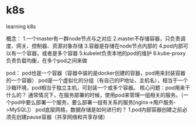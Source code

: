 # k8s
learning k8s


概念：
1.一个master有一群node节点与之对应
2.master不存储容器，只负责调度、网关、控制器、资源对象存储
3.容器是存储在node节点内部的
4.pod内部可以有一个容器，或者是多个容器
5.kubelet负责本地的pod的维护
6.kube-proxy负责负载均衡，在多个pod之间来做

pod：
pod也是一个容器（容器中装的是docker创建的容器，pod用来封装容器的一个容器）
pod是一个虚拟化的分组（有自己的IP地址、主机名），相当于一个沙箱环境，pod相当于独立主机，可封装一个或多个容器。
核心问题：pod用来干什么的？
通常情况下，在服务部署的时候，使用pod来管理一组相关的服务。（一个pod中要么部署一个服务，要么部署一组有关系的服务[nginx->用户服务->MySQL]）
pod底层网络，数据存储是如何进行的？
1.pod内部容器创建之前必须先创建pause容器（共享网络和共享存储）
